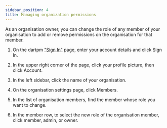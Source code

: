 ```yaml
---
sidebar_position: 4
title: Managing organization permissions
---
```


As an organisation owner, you can change the role of any member of your organisation to add or remove permissions on the organisation for that member. 

1. On the dartpm ["Sign In"](https://dartpm.com/login) page, enter your account details and click Sign In.

2. In the upper right corner of the page, click your profile picture, then click Account.

3. In the left sidebar, click the name of your organisation.

4. On the organisation settings page, click Members.

5. In the list of organisation members, find the member whose role you want to change.

6. In the member row, to select the new role of the organisation member, click member, admin, or owner. 
